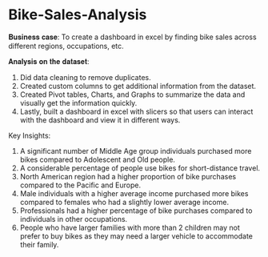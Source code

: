 # Bike-Sales-Analysis

𝐁𝐮𝐬𝐢𝐧𝐞𝐬𝐬 𝐜𝐚𝐬𝐞:
To create a dashboard in excel by finding bike sales across different regions, occupations, etc.

𝐀𝐧𝐚𝐥𝐲𝐬𝐢𝐬 𝐨𝐧 𝐭𝐡𝐞 𝐝𝐚𝐭𝐚𝐬𝐞𝐭:
1. Did data cleaning to remove duplicates.
2. Created custom columns to get additional information from the dataset.
3. Created Pivot tables, Charts, and Graphs to summarize the data and visually get the information quickly.
4. Lastly, built a dashboard in excel with slicers so that users can interact with the dashboard and view it in different ways.

Key Insights:
1. A significant number of Middle Age group individuals purchased more bikes compared to Adolescent and Old people.
2. A considerable percentage of people use bikes for short-distance travel.
3. North American region had a higher proportion of bike purchases compared to the Pacific and Europe.
4. Male individuals with a higher average income purchased more bikes compared to females who had a slightly lower average income.
5. Professionals had a higher percentage of bike purchases compared to individuals in other occupations.
6. People who have larger families with more than 2 children may not prefer to buy bikes as they may need a larger vehicle to accommodate their family.
